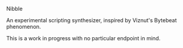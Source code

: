 Nibble

An experimental scripting synthesizer, inspired by Viznut's Bytebeat phenomenon.

This is a work in progress with no particular endpoint in mind.

